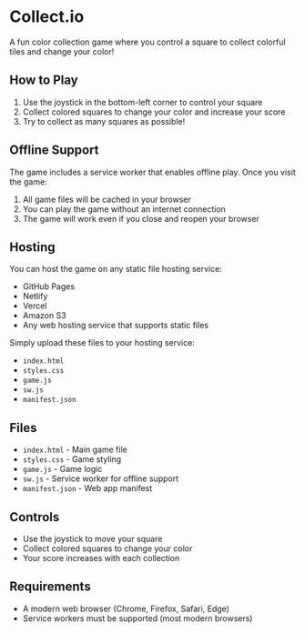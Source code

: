 # Collect.io

A fun color collection game where you control a square to collect colorful tiles and change your color!

## How to Play

1. Use the joystick in the bottom-left corner to control your square
2. Collect colored squares to change your color and increase your score
3. Try to collect as many squares as possible!

## Offline Support

The game includes a service worker that enables offline play. Once you visit the game:
1. All game files will be cached in your browser
2. You can play the game without an internet connection
3. The game will work even if you close and reopen your browser

## Hosting

You can host the game on any static file hosting service:
- GitHub Pages
- Netlify
- Vercel
- Amazon S3
- Any web hosting service that supports static files

Simply upload these files to your hosting service:
- `index.html`
- `styles.css`
- `game.js`
- `sw.js`
- `manifest.json`

## Files

- `index.html` - Main game file
- `styles.css` - Game styling
- `game.js` - Game logic
- `sw.js` - Service worker for offline support
- `manifest.json` - Web app manifest

## Controls

- Use the joystick to move your square
- Collect colored squares to change your color
- Your score increases with each collection

## Requirements

- A modern web browser (Chrome, Firefox, Safari, Edge)
- Service workers must be supported (most modern browsers) 